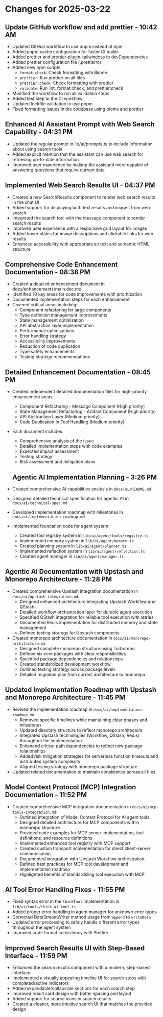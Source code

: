# Changes for 2025-03-22

## Update GitHub workflow and add prettier - 10:42 AM

- Updated GitHub workflow to use pnpm instead of npm
- Added pnpm cache configuration for faster CI builds
- Added prettier and prettier-plugin-tailwindcss to devDependencies
- Added prettier configuration file (.prettierrc)
- Added new npm scripts:
  - `format:check`: Check formatting with Biome
  - `prettier`: Run prettier on all files
  - `prettier:check`: Check formatting with prettier
  - `validate`: Run lint, format:check, and prettier:check
- Modified the workflow to run all validation steps
- Added test step to the CI workflow
- Updated lockfile validation to use pnpm
- Fixed formatting issues in the codebase using biome and prettier

## Enhanced AI Assistant Prompt with Web Search Capability - 04:31 PM

- Updated the regular prompt in lib/ai/prompts.ts to include information about using search tools
- Added explicit mention that the assistant can use web search for retrieving up-to-date information
- Improved user experience by making the assistant more capable of answering questions that require current data

## Implemented Web Search Results UI - 04:37 PM

- Created a new SearchResults component to render web search results in the chat UI
- Added support for displaying both text results and images from web search
- Integrated the search tool with the message component to render search results
- Improved user experience with a responsive grid layout for images
- Added hover states for image descriptions and clickable links for web results
- Enhanced accessibility with appropriate alt text and semantic HTML structure

## Comprehensive Code Enhancement Documentation - 08:38 PM

- Created a detailed enhancement document in docs/enhancements/main.doc.md
- Identified 10 key areas for code improvements with prioritization
- Documented implementation steps for each enhancement
- Covered critical areas including:
  - Component refactoring for large components
  - Type definition management improvements
  - State management optimization
  - API abstraction layer implementation
  - Performance optimizations
  - Error handling strategy
  - Accessibility improvements
  - Reduction of code duplication
  - Type safety enhancements
  - Testing strategy recommendations

## Detailed Enhancement Documentation - 08:45 PM

- Created independent detailed documentation files for high-priority enhancement areas:
  - Component Refactoring - Message Component (High priority)
  - State Management Refactoring - Artifact Component (High priority)
  - API Abstraction Layer (Medium priority)
  - Code Duplication in Tool Handling (Medium priority)
- Each document includes:

  - Comprehensive analysis of the issue
  - Detailed implementation steps with code examples
  - Expected impact assessment
  - Testing strategy
  - Risk assessment and mitigation plans

  ## Agentic AI Implementation Planning - 3:26 PM

- Created comprehensive AI capabilities analysis in `docs/ai/README.md`
- Designed detailed technical specification for agentic AI in `docs/ai/technical-spec.md`
- Developed implementation roadmap with milestones in `docs/ai/implementation-roadmap.md`
- Implemented foundation code for agent system:
  - Created tool registry system in `lib/ai/agent/tools/registry.ts`
  - Implemented memory system in `lib/ai/agent/memory.ts`
  - Created planning system in `lib/ai/agent/planner.ts`
  - Implemented reflection system in `lib/ai/agent/reflection.ts`
  - Created agent manager in `lib/ai/agent/manager.ts`

## Agentic AI Documentation with Upstash and Monorepo Architecture - 11:28 PM

- Created comprehensive Upstash integration documentation in `docs/ai/upstash-integration.md`:
  - Designed enhanced architecture integrating Upstash Workflow and QStash
  - Detailed workflow orchestration layer for durable agent execution
  - Specified QStash integration for reliable tool execution with retries
  - Documented Redis implementation for distributed memory and state management
  - Defined testing strategy for Upstash components
- Created monorepo architecture documentation in `docs/ai/monorepo-architecture.md`:
  - Designed complete monorepo structure using Turborepo
  - Defined six core packages with clear responsibilities
  - Specified package dependencies and relationships
  - Created standardized development workflow
  - Outlined testing strategy across package levels
  - Detailed migration plan from current architecture to monorepo

## Updated Implementation Roadmap with Upstash and Monorepo Architecture - 11:45 PM

- Revised the implementation roadmap in `docs/ai/implementation-roadmap.md`:
  - Removed specific timelines while maintaining clear phases and milestones
  - Updated directory structure to reflect monorepo architecture
  - Integrated Upstash technologies (Workflow, QStash, Redis) throughout the implementation
  - Enhanced critical path dependencies to reflect new package relationships
  - Added risk mitigation strategies for serverless function timeouts and distributed system complexity
  - Aligned testing strategy with monorepo package structure
- Updated related documentation to maintain consistency across all files

## Model Context Protocol (MCP) Integration Documentation - 11:52 PM

- Created comprehensive MCP integration documentation in `docs/ai/mcp-tools-integration.md`:
  - Outlined integration of Model Context Protocol for AI agent tools
  - Designed detailed architecture for MCP components within monorepo structure
  - Provided code examples for MCP server implementation, tool definitions, and resource definitions
  - Implemented enhanced tool registry with MCP support
  - Created custom transport implementation for direct client-server communication
  - Documented integration with Upstash Workflow orchestration
  - Defined best practices for MCP tool development and implementation roadmap
  - Highlighted benefits of standardizing tool execution with MCP

## AI Tool Error Handling Fixes - 11:55 PM

- Fixed syntax error in the `thinkTool` implementation in `lib/ai/tools/think.ai-tool.ts`
- Added proper error handling in agent manager for unknown error types
- Corrected DataStreamWriter method usage from `append` to `writeData`
- Updated error processing to safely handle different error types throughout the agent system
- Improved code format consistency with Prettier

## Improved Search Results UI with Step-Based Interface - 11:59 PM

- Enhanced the search results component with a modern, step-based interface
- Implemented a visually appealing timeline UI for search steps with completed/active indicators
- Added expandable/collapsible sections for each search step
- Improved result card design with better spacing and layout
- Added support for source icons in search results
- Created a cleaner, more intuitive search UI that matches the provided design
